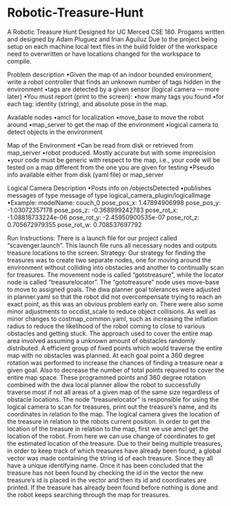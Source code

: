 # Robotic-Treasure-Hunt
A Robotic Treasure Hunt Designed for UC Merced CSE 180.
Progams written and designed by Adam Pluguez and Irian Aguiluz
Due to the project being setup on each machine local text files in the build folder of the workspace need to overwritten or have locations changed for the workspace to compile.

Problem description
•Given the map of an indoor bounded environment, write a robot controller that finds an unknown number of 
tags hidden in the environment 
•tags are detected by a given sensor (logical camera — more later) 
•You must report (print to the screen):
•how many tags you found 
•for each tag: identity (string), and absolute pose in the map.

Available nodes
•amcl for localization 
•move_base to move the robot around 
•map_server to get the map of the environment
•logical camera to detect objects in the environment

Map of the Environment
•Can be read from disk or retrieved from map_server
•robot produced. Mostly accurate but with some imprecision 
•your code must be generic with respect to the map,
i.e., your code will be tested on a map different from the one you are given for testing 
•Pseudo info available either from disk (yaml file) or map_server

Logical Camera Description
•Posts info on /objectsDetected
•publishes messages of type message of type logical_camera_plugin/logicalImage
•Example:
modelName: couch_0 
pose_pos_x: 1.47894906998 
pose_pos_y: -1.03072357178 
pose_pos_z: -0.368999242783 
pose_rot_x: -1.08818733224e-06 
pose_rot_y: -2.45950900535e-07 
pose_rot_z: 0.705672979355 
pose_rot_w: 0.708537697792

Run Instructions:
	There is a launch file for our project called “scavenger.launch”. This launch file runs all necessary nodes and outputs treasure locations to the screen.
Strategy:
	Our strategy for finding the treasures was to create two separate nodes, one for moving around the environment without colliding into obstacles and another to continually scan for treasures. The movement node is called “gototreasure”, while the locator node is called ”treasurelocator”.
The “gototreasure” node uses move-base to move to assigned goals. The dwa planner goal tolerances were adjusted in planner.yaml so that the robot did not overcompensate trying to reach an exact point, as this was an obvious problem early on. There were also some minor adjustments to occdist_scale to reduce object collisions. As well as minor changes to costmap_common.yaml, such as increasing the  inflation radius to reduce the likelihood of the robot coming to close to various obstacles and getting stuck. The approach used to cover the entire map area involved assuming a unknown amount of obstacles randomly distributed. A efficient group of fixed points which would traverse the entire map with no obstacles was planned. At each goal point a 360 degree rotation was performed to increase the chances of finding a treasure near a given goal. Also to decrease the number of total points required to cover the entire map space. These programmed points and 360 degree rotation combined with the dwa local planner allow the robot to successfully traverse most if not all areas of a given map of the same size regardless of obstacle locations. 
The node “treasurelocator” is responsible for using the logical camera to scan for treasures, print out the treasure’s name, and its coordinates in relation to the map. The logical camera gives the location of the treasure in relation to the robots current position.  In order to get the location of the treasure in relation to the map, first we use amcl get the location of the robot. From here we can use change of coordinates to get the estimated location of the treasure. Due to their being multiple treasures, in order to keep track of which treasures have already been found, a global vector was made containing the string id of each treasure. Since they all have a unique identifying name. Once it has been concluded that the treasure has not been found by checking the id in the vector  the new treasure’s id is placed in the vector and then its id and coordinates are printed. If the treasure has already been found before nothing is done and the robot keeps searching through the map for treasures.

